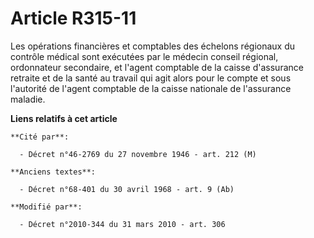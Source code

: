 # Article R315-11

Les opérations financières et comptables des échelons régionaux du contrôle médical sont exécutées par le médecin conseil
régional, ordonnateur secondaire, et l'agent comptable de la caisse d'assurance retraite et de la santé au travail  qui agit
alors pour le compte et sous l'autorité de l'agent comptable de la caisse nationale de l'assurance maladie.

**Liens relatifs à cet article**

	**Cité par**:

	  - Décret n°46-2769 du 27 novembre 1946 - art. 212 (M)

	**Anciens textes**:

	  - Décret n°68-401 du 30 avril 1968 - art. 9 (Ab)

	**Modifié par**:

	  - Décret n°2010-344 du 31 mars 2010 - art. 306
